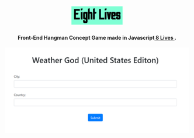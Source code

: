 <h1 align="center">
  <br>
  <a href="https://pabloasanch.github.io/8-Lives/"><img height="50" src="https://github.com/PabloASanch/8-Lives/blob/main/8livesicon.png"></img></a>
  <br>
</h1>

<h4 align="center">Front-End Hangman Concept Game made in Javascript<a href="https://pabloasanch.github.io/8-Lives/" target="_blank"> 8 Lives </a>.</h4>


![screenshot](https://github.com/PabloASanch/Basic-Weather-API/blob/main/WeatherAPIthumbnail.png)
